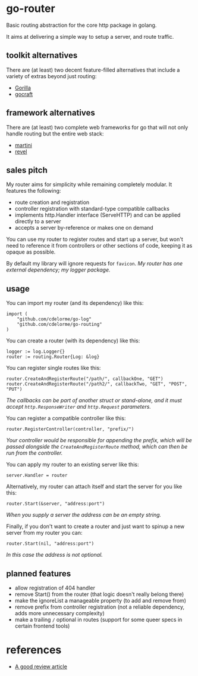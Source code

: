 
# go-router

Basic routing abstraction for the core http package in golang.

It aims at delivering a simple way to setup a server, and route traffic.


## toolkit alternatives

There are (at least) two decent feature-filled alternatives that include a variety of extras beyond just routing:

- [Gorilla](http://www.gorillatoolkit.org/)
- [gocraft](https://github.com/gocraft/web)


## framework alternatives

There are (at least) two complete web frameworks for go that will not only handle routing but the entire web stack:

- [martini](http://martini.codegangsta.io/)
- [revel](http://revel.github.io/)


## sales pitch

My router aims for simplicity while remaining completely modular.  It features the following:

- route creation and registration
- controller registration with standard-type compatible callbacks
- implements http.Handler interface (ServeHTTP) and can be applied directly to a server
- accepts a server by-reference or makes one on demand

You can use my router to register routes and start up a server, but won't need to reference it from controllers or other sections of code, keeping it as opaque as possible.

By default my library will ignore requests for `favicon`.  _My router has one external dependency; my logger package._


## usage

You can import my router (and its dependency) like this:

    import (
        "github.com/cdelorme/go-log"
        "github.com/cdelorme/go-routing"
    )

You can create a router (with its dependency) like this:

    logger := log.Logger{}
    router := routing.Router{Log: &log}

You can register single routes like this:

    router.CreateAndRegisterRoute("/path/", callbackOne, "GET")
    router.CreateAndRegisterRoute("/path2/", callbackTwo, "GET", "POST", "PUT")

_The callbacks can be part of another struct or stand-alone, and it must accept `http.ResponseWriter` and `http.Request` parameters._

You can register a compatible controller like this:

    router.RegisterController(controller, "prefix/")

_Your controller would be responsible for appending the prefix, which will be passed alongside the `CreateAndRegisterRoute` method, which can then be run from the controller._

You can apply my router to an existing server like this:

    server.Handler = router

Alternatively, my router can attach itself and start the server for you like this:

    router.Start(&server, "address:port")

_When you supply a server the address can be an empty string._

Finally, if you don't want to create a router and just want to spinup a new server from my router you can:

    router.Start(nil, "address:port")

_In this case the address is not optional._


## planned features

- allow registration of 404 handler
- remove Start() from the router (that logic doesn't really belong there)
- make the ignoreList a manageable property (to add and remove from)
- remove prefix from controller registration (not a reliable dependency, adds more unnecessary complexity)
- make a trailing `/` optional in routes (support for some queer specs in certain frontend tools)


# references

- [A good review article](http://corner.squareup.com/2014/05/evaluating-go-frameworks.html)
